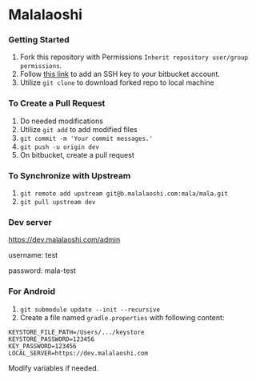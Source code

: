 # Malalaoshi

### Getting Started

1. Fork this repository with Permissions `Inherit repository user/group permissions`.
2. Follow [this link](https://confluence.atlassian.com/bitbucket/add-an-ssh-key-to-an-account-302811853.html) to add an SSH key to your bitbucket account.
3. Utilize `git clone` to download forked repo to local machine

### To Create a Pull Request

1. Do needed modifications
2. Utilize `git add` to add modified files
3. `git commit -m 'Your commit messages.'`
4. `git push -u origin dev`
5. On bitbucket, create a pull request

### To Synchronize with Upstream

1. `git remote add upstream git@b.malalaoshi.com:mala/mala.git`
2. `git pull upstream dev`

### Dev server


<https://dev.malalaoshi.com/admin>

username: test

password: mala-test

### For Android

1. `git submodule update --init --recursive`
2. Create a file named `gradle.properties` with following content:

```
KEYSTORE_FILE_PATH=/Users/.../keystore
KEYSTORE_PASSWORD=123456
KEY_PASSWORD=123456
LOCAL_SERVER=https://dev.malalaoshi.com
```
Modify variables if needed.

